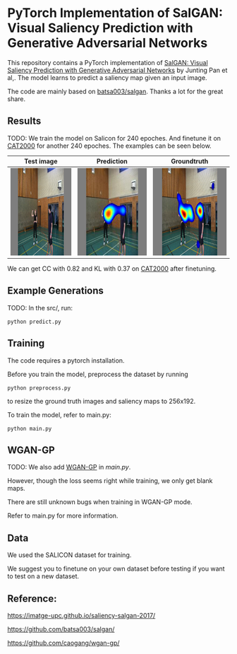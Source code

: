PyTorch Implementation of SalGAN: Visual Saliency Prediction with Generative Adversarial Networks
=====================================

This repository contains a PyTorch implementation of [SalGAN: Visual Saliency Prediction with Generative Adversarial Networks](https://github.com/imatge-upc/saliency-salgan-2017) by Junting Pan et al,. The model learns to predict a saliency map given an input image.

The code are mainly based on [batsa003/salgan](https://github.com/batsa003/salgan).
Thanks a lot for the great share.

Results
-------------------
TODO: We train the model on Salicon for 240 epoches. And finetune it on [CAT2000](http://saliency.mit.edu/datasets.html) for another 240 epoches. The examples can be seen below.

Test image | Prediction | Groundtruth
:-------------------------:|:-------------------------:|:-------------------------:
<img src="image/Action_139.jpg" width="352" height="198">  |  <img src="image/prediction.jpg" width="352" height="198">  |  <img src="image/gt.jpg" width="352" height="198">

We can get CC with 0.82 and KL with 0.37 on [CAT2000](http://saliency.mit.edu/datasets.html) after finetuning.

Example Generations
-------------------
TODO: In the src/, run:
```
python predict.py
```


Training
--------
The code requires a pytorch installation.

Before you train the model, preprocess the dataset by running
```
python preprocess.py
```
to resize the ground truth images and saliency maps to 256x192.

To train the model, refer to main.py:
```
python main.py
```

WGAN-GP
--------
TODO: We also add [WGAN-GP](https://github.com/caogang/wgan-gp/) in *main.py*.

However, though the loss seems right while training, we only get blank maps.

There are still unknown bugs when training in WGAN-GP mode.

Refer to main.py for more information.

Data
----
We used the SALICON dataset for training.

We suggest you to finetune on your own dataset before testing if you want to test on a new dataset.

Reference:
---------
https://imatge-upc.github.io/saliency-salgan-2017/

https://github.com/batsa003/salgan/

https://github.com/caogang/wgan-gp/
